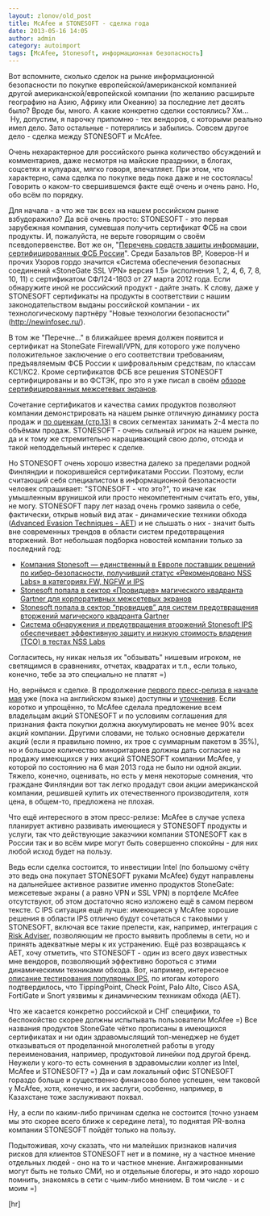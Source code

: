 ```yaml
---
layout: zlonov/old_post
title: McAfee и STONESOFT - сделка года
date: 2013-05-16 14:05
author: admin
category: autoimport
tags: [McAfee, Stonesoft, информационная безопасность]
---
```

Вот вспомните, сколько сделок на рынке информационной безопасности по покупке европейской/американской компанией другой американской/европейской компании (по желанию расширьте географию на Азию, Африку или Океанию) за последние лет десять было? Вроде бы, много. А какие конкретно сделки состоялись? Хм...  Ну, допустим, я парочку припомню - тех вендоров, с которыми реально имел дело. Зато остальные - потерялись и забылись. Совсем другое дело - сделка между STONESOFT и McAfee.

Очень нехарактерное для российского рынка количество обсуждений и комментариев, даже несмотря на майские праздники, в блогах, соцсетях и кулуарах, мягко говоря, впечатляет. При этом, что характерно, сама сделка по покупке ведь пока даже и не состоялась! Говорить о каком-то свершившемся факте ещё очень и очень рано. Но, обо всём по порядку.

Для начала - а что же так всех на нашем российском рынке взбудоражило? Да всё очень просто: STONESOFT - это первая зарубежная компания, сумевшая получить сертификат ФСБ на свои продукты. И, пожалуйста, не верьте говорящим о своём псевдопервенстве. Вот же он, "<a href="http://clsz.fsb.ru/files/download/svedenia_po_sertifikatam_aprel.doc" target="_blank">Перечень средств защиты информации, сертифицированных ФСБ России</a>". Среди Базальтов ВР, Коверов-Н и прочих Узоров гордо значится «Система обеспечения безопасных соединений «StoneGate SSL VPN» версия 1.5» (исполнения 1, 2, 4, 6, 7, 8, 10, 11) с сертификатом СФ/124-1803 от 27 марта 2012 года. Если обнаружите иной не российский продукт - дайте знать. К слову, даже у STONESOFT сертификаты на продукты в соответствии с нашим законодательством выданы российской компании - их технологическому партнёру "Новые технологии безопасности" (<a href="http://newinfosec.ru/" target="_blank">http://newinfosec.ru/</a>).

В том же "Перечне..." в ближайшее время должен появится и сертификат на StoneGate Firewall/VPN, для которого уже получено положительное заключение о его соответствии требованиям, предъявляемым ФСБ России к шифровальным средствам, по классам КС1/КС2. Кроме сертификатов ФСБ все решения STONESOFT сертифицированы и во ФСТЭК, про это я уже писал в своём <a href="https://zlonov.ru/2012/10/certified_firewalls_part7/#StoneGate">обзоре сертифицированных межсетевых экранов</a>.

Сочетание сертификатов и качества самих продуктов позволяют компании демонстрировать на нашем рынке отличную динамику роста продаж и <a href="http://ru.scribd.com/doc/135082270" target="_blank">по оценкам (стр.13)</a> в своих сегментах занимать 2-4 места по объёмам продаж. STONESOFT - очень сильный игрок на нашем рынке, да и к тому же стремительно наращивающий свою долю, отсюда и такой неподдельный интерес к сделке.

Но STONESOFT очень хорошо известна далеко за пределами родной Финляндии и покорившейся сертификатами России. Поэтому, если считающий себя специалистом в информационной безопасности человек спрашивает: "STONESOFT - что это?", то иначе как умышленным врунишкой или просто некомпетентным считать его, увы, не могу. STONESOFT пару лет назад очень громко заявила о себе, фактически, открыв новый вид атак - динамические техники обхода (<a href="www.stonesoft.com/en/solutions/antievasion" target="_blank">Advanced Evasion Techniques - AET</a>) и не слышать о них - значит быть вне современных трендов в области систем предотвращения вторжений. Вот небольшая подборка новостей компании только за последний год:
<ul>
	<li><a href="http://ngsec.ru/news/2682/" target="_blank">Компания Stonesoft — единственный в Европе поставщик решений по кибер-безопасности, получивший статус «Рекомендовано NSS Labs» в категориях FW, NGFW и IPS </a></li>
	<li><a href="http://ngsec.ru/news/2680/" target="_blank">Stonesoft попала в сектор «Провидцев» магического квадранта Gartner для корпоративных межсетевых экранов</a></li>
	<li><a href="http://ngsec.ru/news/198/" target="_blank">Stonesoft попала в сектор “провидцев” для систем предотвращения вторжений магического квадранта Gartner</a></li>
	<li><a href="http://ngsec.ru/news/50/" target="_blank">Система обнаружения и предотвращения вторжений Stonesoft IPS обеспечивает эффективную защиту и низкую стоимость владения (ТСО) в тестах NSS Labs</a></li>
</ul>
Согласитесь, ну никак нельзя их "обзывать" нишевым игроком, не светящимся в сравнениях, отчетах, квадратах и т.п., если только, конечно, тебе за это специально не платят =)

Но, вернёмся к сделке. В продолжение <a href="http://ngsec.ru/news/2703/" target="_blank">первого пресс-релиза в начале мая</a> уже (пока на английском языке) доступны и <a href="http://www.stonesoft.com/en/company/press_and_media/releases/en/2013/14052013.html" target="_blank">уточнения</a>. Если коротко и упрощённо, то McAfee сделала предложение всем владельцам акций STONESOFT и по условиям соглашения для признания факта покупки должна аккумулировать не менее 90% всех акций компании. Другими словами, не только основные держатели акций (если я правильно помню, их трое с суммарным пакетом в 35%), но и большое количество миноритариев должны дать согласие на продажу имеющихся у них акций STONESOFT компании McAfee, у которой по состоянию на 6 мая 2013 года не было ни одной акции. Тяжело, конечно, оценивать, но есть у меня некоторые сомнения, что граждане Финляндии вот так легко продадут свои акции американской компании, решившей купить их отечественного производителя, хотя цена, в общем-то, предложена не плохая.

Что ещё интересного в этом пресс-релизе: McAfee в случае успеха планирует активно развивать имеющиеся у STONESOFT продукты и услуги, так что действующие заказчики компании STONESOFT как в России так и во всём мире могут быть совершенно спокойны - для них любой исход будет на пользу.

Ведь если сделка состоится, то инвестиции Intel (по большому счёту это ведь она покупает STONESOFT руками McAfee) будут направлены на дальнейшее активное развитие именно продуктов StoneGate: межсетевые экраны ( а равно VPN и SSL VPN) в портфеле McAfee отсутствуют, об этом достаточно ясно изложено ещё в самом первом тексте. С IPS ситуация ещё лучше: имеющиеся у McAfee хорошие решения в области IPS отлично будут сочетаться с таковыми у STONESOFT, включая все такие прелести, как, например, интеграция с <a href="http://www.mcafee.com/ru/products/risk-advisor.aspx" target="_blank">Risk Adviser</a>, позволяющим не просто выявить проблемы в сети, но и принять адекватные меры к их устранению. Ещё раз возвращаясь к AET, хочу отметить, что STONESOFT - один из всего двух известных мне вендоров, позволяющий эффективно бороться с этими динамическими техниками обхода. Вот, например, интересное <a href="http://bit.ly/ZWgczd" target="_blank">описание тестирования популярных IPS</a>, по итогам которого подтвердилось, что TippingPoint, Check Point, Palo Alto, Cisco ASA, FortiGate и Snort уязвимы к динамическим техникам обхода (AET).

Что же касается конкретно российской и СНГ специфики, то беспокойство скорее должны испытывать пользователи McAfee =) Все названия продуктов StoneGate чётко прописаны в имеющихся сертификатах и ни один здравомыслящий топ-менеджер не будет отказываться от проделанной многолетней работы в угоду переименования, например, продуктовой линейки под другой бренд. Неужели у кого-то есть сомнения в здравомыслии коллег из Intel, McAfee и STONESOFT? =) Да и сам локальный офис STONESOFT гораздо больше и существенно финансово более успешен, чем таковой у McAfee, хотя, конечно, и их заслуги, особенно, например, в Казахстане тоже заслуживают похвал.

Ну, а если по каким-либо причинам сделка не состоится (точно узнаем мы это скорее всего ближе к середине лета), то поднятая PR-волна компании STONESOFT пойдёт только на пользу.

Подытоживая, хочу сказать, что ни малейших признаков наличия рисков для клиентов STONESOFT нет и в помине, ну а частное мнение отдельных людей - оно на то и частное мнение. Ангажированными могут быть не только СМИ, но и отдельные блогеры, и это надо хорошо помнить, знакомясь в сети с чьим-либо мнением. В том числе - и с моим =)

[hr]

